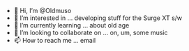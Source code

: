 - 👋 Hi, I’m @Oldmuso
- 👀 I’m interested in ... developing stuff for the Surge XT s/w
- 🌱 I’m currently learning ... about old age
- 💞️ I’m looking to collaborate on ... on, um, some music
- 📫 How to reach me ... email

<!---
Oldmuso/Oldmuso is a ✨ special ✨ repository because its `README.md` (this file) appears on your GitHub profile.
You can click the Preview link to take a look at your changes.
--->
